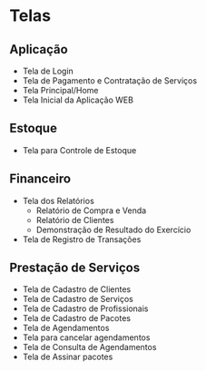 # Telas
## Aplicação
  - Tela de Login
  - Tela de Pagamento e Contratação de Serviços
  - Tela Principal/Home
  - Tela Inicial da Aplicação WEB
    
## Estoque
  - Tela para Controle de Estoque

## Financeiro
- Tela dos Relatórios
   - Relatório de Compra e Venda
   - Relatório de Clientes
   - Demonstração de Resultado do Exercício
- Tela de Registro de Transações
  
## Prestação de Serviços
- Tela de Cadastro de Clientes
- Tela de Cadastro de Serviços
- Tela de Cadastro de Profissionais
- Tela de Cadastro de Pacotes
- Tela de Agendamentos
- Tela para cancelar agendamentos
- Tela de Consulta de Agendamentos
- Tela de Assinar pacotes

